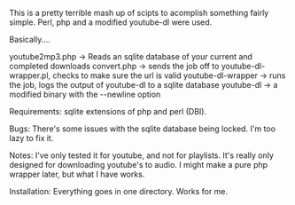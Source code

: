 This is a pretty terrible mash up of scipts to acomplish something fairly simple.
Perl, php and a modified youtube-dl were used.

Basically....

youtube2mp3.php -> Reads an sqlite database of your current and completed downloads
convert.php -> sends the job off to youtube-dl-wrapper.pl, checks to make sure the url is valid
youtube-dl-wrapper -> runs the job, logs the output of youtube-dl to a sqlite database
youtube-dl -> a modified binary with the --newline option

Requirements:
sqlite extensions of php and perl (DBI).

Bugs:
There's some issues with the sqlite database being locked. I'm too lazy to fix it.

Notes:
I've only tested it for youtube, and not for playlists.
It's really only designed for downloading youtube's to audio. I might make a pure php wrapper later, but what I have works.

Installation:
Everything goes in one directory. Works for me.
